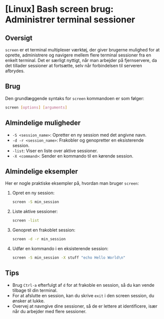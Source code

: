 # [Linux] Bash screen brug: Administrer terminal sessioner

## Oversigt
`screen` er et terminal multiplexer værktøj, der giver brugerne mulighed for at oprette, administrere og navigere mellem flere terminal sessioner fra en enkelt terminal. Det er særligt nyttigt, når man arbejder på fjernservere, da det tillader sessioner at fortsætte, selv når forbindelsen til serveren afbrydes.

## Brug
Den grundlæggende syntaks for `screen` kommandoen er som følger:

```bash
screen [options] [arguments]
```

## Almindelige muligheder
- `-S <session_name>`: Opretter en ny session med det angivne navn.
- `-d -r <session_name>`: Frakobler og genopretter en eksisterende session.
- `-list`: Viser en liste over aktive sessioner.
- `-X <command>`: Sender en kommando til en kørende session.

## Almindelige eksempler
Her er nogle praktiske eksempler på, hvordan man bruger `screen`:

1. Opret en ny session:
   ```bash
   screen -S min_session
   ```

2. Liste aktive sessioner:
   ```bash
   screen -list
   ```

3. Genopret en frakoblet session:
   ```bash
   screen -d -r min_session
   ```

4. Udfør en kommando i en eksisterende session:
   ```bash
   screen -S min_session -X stuff "echo Hello World\n"
   ```

## Tips
- Brug `Ctrl-a` efterfulgt af `d` for at frakoble en session, så du kan vende tilbage til din terminal.
- For at afslutte en session, kan du skrive `exit` i den screen session, du ønsker at lukke.
- Overvej at navngive dine sessioner, så de er lettere at identificere, især når du arbejder med flere sessioner.
